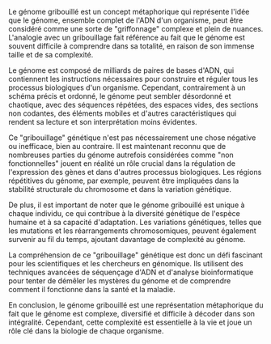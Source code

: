 Le génome gribouillé est un concept métaphorique qui représente l'idée que le génome, ensemble complet de l'ADN d'un organisme, peut être considéré comme une sorte de "griffonnage" complexe et plein de nuances. L'analogie avec un gribouillage fait référence au fait que le génome est souvent difficile à comprendre dans sa totalité, en raison de son immense taille et de sa complexité.

Le génome est composé de milliards de paires de bases d'ADN, qui contiennent les instructions nécessaires pour construire et réguler tous les processus biologiques d'un organisme. Cependant, contrairement à un schéma précis et ordonné, le génome peut sembler désordonné et chaotique, avec des séquences répétées, des espaces vides, des sections non codantes, des éléments mobiles et d'autres caractéristiques qui rendent sa lecture et son interprétation moins évidentes.

Ce "gribouillage" génétique n'est pas nécessairement une chose négative ou inefficace, bien au contraire. Il est maintenant reconnu que de nombreuses parties du génome autrefois considérées comme "non fonctionnelles" jouent en réalité un rôle crucial dans la régulation de l'expression des gènes et dans d'autres processus biologiques. Les régions répétitives du génome, par exemple, peuvent être impliquées dans la stabilité structurale du chromosome et dans la variation génétique.

De plus, il est important de noter que le génome gribouillé est unique à chaque individu, ce qui contribue à la diversité génétique de l'espèce humaine et à sa capacité d'adaptation. Les variations génétiques, telles que les mutations et les réarrangements chromosomiques, peuvent également survenir au fil du temps, ajoutant davantage de complexité au génome.

La compréhension de ce "gribouillage" génétique est donc un défi fascinant pour les scientifiques et les chercheurs en génomique. Ils utilisent des techniques avancées de séquençage d'ADN et d'analyse bioinformatique pour tenter de démêler les mystères du génome et de comprendre comment il fonctionne dans la santé et la maladie.

En conclusion, le génome gribouillé est une représentation métaphorique du fait que le génome est complexe, diversifié et difficile à décoder dans son intégralité. Cependant, cette complexité est essentielle à la vie et joue un rôle clé dans la biologie de chaque organisme.